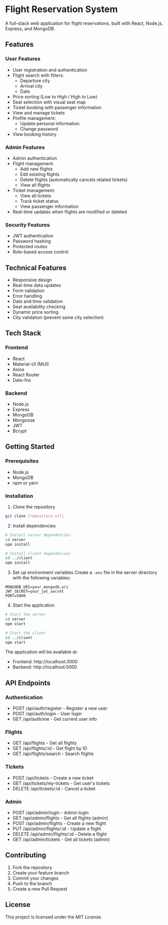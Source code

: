 # Flight Reservation System

A full-stack web application for flight reservations, built with React, Node.js, Express, and MongoDB.

## Features

### User Features
- User registration and authentication
- Flight search with filters:
  - Departure city
  - Arrival city
  - Date
- Price sorting (Low to High / High to Low)
- Seat selection with visual seat map
- Ticket booking with passenger information
- View and manage tickets
- Profile management:
  - Update personal information
  - Change password
- View booking history

### Admin Features
- Admin authentication
- Flight management:
  - Add new flights
  - Edit existing flights
  - Delete flights (automatically cancels related tickets)
  - View all flights
- Ticket management:
  - View all tickets
  - Track ticket status
  - View passenger information
- Real-time updates when flights are modified or deleted

### Security Features
- JWT authentication
- Password hashing
- Protected routes
- Role-based access control

## Technical Features
- Responsive design
- Real-time data updates
- Form validation
- Error handling
- Date and time validation
- Seat availability checking
- Dynamic price sorting
- City validation (prevent same city selection)

## Tech Stack

### Frontend
- React
- Material-UI (MUI)
- Axios
- React Router
- Date-fns

### Backend
- Node.js
- Express
- MongoDB
- Mongoose
- JWT
- Bcrypt

## Getting Started

### Prerequisites
- Node.js
- MongoDB
- npm or yarn

### Installation

1. Clone the repository
```bash
git clone [repository-url]
```

2. Install dependencies
```bash
# Install server dependencies
cd server
npm install

# Install client dependencies
cd ../client
npm install
```

3. Set up environment variables
Create a `.env` file in the server directory with the following variables:
```
MONGODB_URI=your_mongodb_uri
JWT_SECRET=your_jwt_secret
PORT=5000
```

4. Start the application
```bash
# Start the server
cd server
npm start

# Start the client
cd ../client
npm start
```

The application will be available at:
- Frontend: http://localhost:3000
- Backend: http://localhost:5000

## API Endpoints

### Authentication
- POST /api/auth/register - Register a new user
- POST /api/auth/login - User login
- GET /api/auth/me - Get current user info

### Flights
- GET /api/flights - Get all flights
- GET /api/flights/:id - Get flight by ID
- GET /api/flights/search - Search flights

### Tickets
- POST /api/tickets - Create a new ticket
- GET /api/tickets/my-tickets - Get user's tickets
- DELETE /api/tickets/:id - Cancel a ticket

### Admin
- POST /api/admin/login - Admin login
- GET /api/admin/flights - Get all flights (admin)
- POST /api/admin/flights - Create a new flight
- PUT /api/admin/flights/:id - Update a flight
- DELETE /api/admin/flights/:id - Delete a flight
- GET /api/admin/tickets - Get all tickets (admin)

## Contributing
1. Fork the repository
2. Create your feature branch
3. Commit your changes
4. Push to the branch
5. Create a new Pull Request

## License
This project is licensed under the MIT License. 